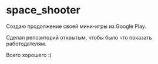 # space_shooter

Создаю продолжение своей мини-игры из Google Play.

Сделал репозиторий открытым, чтобы было что показать работодателям.

Всего хорошего :)
